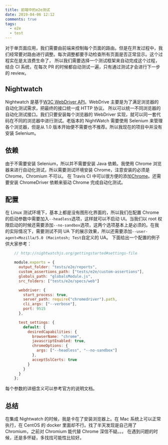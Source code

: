 ```yaml
---
title: 前端中的e2e测试
date: 2019-04-06 12:12
comments: true
tags:
  - e2e
  - test
---
```


对于单页面应用，我们需要由前端来控制每个页面的路由。但是在开发过程中，我们经常要对路由进行调整。每次调整都要手动检查所有页面是否正常显示。这个过程实在是太浪费生命了，
所以我们需要选择一个测试框架来自动完成这个过程，结合 CI 系统，在每次 PR 的时候都自动测试一遍，只有通过测试才会进行下一步的 review。

## Nightwatch

Nightwatch 是基于[W3C WebDriver API](https://www.w3.org/TR/webdriver/)。WebDrive 主要是为了满足浏览器的自动化测试需求，把最终的接口统一成 HTTP 协议。
所以可以统一不同浏览器的自动化测试接口。我们只要安装每个浏览器的 WebDriver 实现，就可以同一套代码在不同的浏览器中进行测试。老版本的 NightWatch 需要使用 Selenium 来管理各个浏览器，但是从 1.0 版本开始便不需要也不推荐。所以我现在的项目中并没有安装 Selenium。

## 依赖

由于不需要安装 Selenium，所以并不需要安装 Java 依赖。我使用 Chrome 浏览器来进行自动化测试，所以需要测试环境安装 Chrome，注意安装的必须是 Chrome，Chromium 不可以。
在 Travis CI 中可以很方便的添加[Chrome](https://docs.travis-ci.com/user/chrome)。还需要安装 ChromeDriver 依赖来驱动 Chrome 完成自动化测试。

## 配置

在 Linux 测试环境下，基本上都是没有图形化界面的，所以我们在配置 Chrome 的启动参数中需要加入`--headless`选项，这样就可以不启动 UI。当我们以 root 权限启动的时候还需要添加`--no-sandbox`选项，这两个选项基本上是必须的。在我的实际情况下，需要测试不同 UA 下的展示效果，所以还需要添加`--user-agent=Mozilla/5.0 (Macintosh; Test`自定义的 UA。
下面给出一个配置的例子供大家参考：

```js
    // http://nightwatchjs.org/gettingstarted#settings-file

    module.exports = {
      output_folder: "tests/e2e/reports",
      custom_assertions_path: ["tests/e2e/custom-assertions"],
      globals_path: "globalsModule.js",
      src_folders: ["tests/e2e/specs/web"]

      webdriver: {
        start_process: true,
        server_path: require("chromedriver").path,
        cli_args: ["--verbose"],
        port: 9515
      },

      test_settings: {
        default: {
          desiredCapabilities: {
            browserName: "chrome",
            javascriptEnabled: true,
            chromeOptions: {
              args: ["--headless", "--no-sandbox"]
            },
            acceptSslCerts: true
          }
        }
      }
    };
```

每个参数的详细含义可以参考官方的说明文档。

## 总结

在集成 Nightwatch 的时候，我是卡在了安装浏览器上。在 Mac 系统上可以正常执行，在 CentOS 的 docker 里面却不行。找了半天发现是自己用了 Chromium，之前对 Chromium 能代替 Chrome 深信不疑。。。 在遇到问题的时候，还是多怀疑，多找找可能性比较好。
